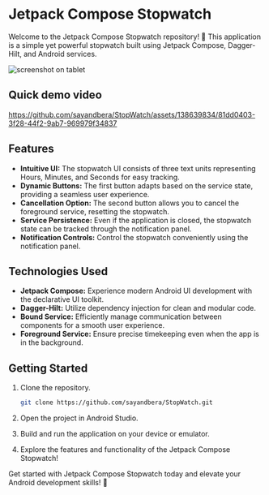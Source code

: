 # Jetpack Compose Stopwatch
Welcome to the Jetpack Compose Stopwatch repository! 🚀 This application is a simple yet powerful stopwatch built using Jetpack Compose, Dagger-Hilt, and Android services.

![screenshot on tablet](https://github.com/sayandbera/StopWatch/assets/138639834/235d23e4-aea2-4235-be04-d39291c29064)


## Quick demo video
https://github.com/sayandbera/StopWatch/assets/138639834/81dd0403-3f28-44f2-9ab7-969979f34837

## Features

- **Intuitive UI:** The stopwatch UI consists of three text units representing Hours, Minutes, and Seconds for easy tracking.
- **Dynamic Buttons:** The first button adapts based on the service state, providing a seamless user experience.
- **Cancellation Option:** The second button allows you to cancel the foreground service, resetting the stopwatch.
- **Service Persistence:** Even if the application is closed, the stopwatch state can be tracked through the notification panel.
- **Notification Controls:** Control the stopwatch conveniently using the notification panel.

## Technologies Used

- **Jetpack Compose:** Experience modern Android UI development with the declarative UI toolkit.
- **Dagger-Hilt:** Utilize dependency injection for clean and modular code.
- **Bound Service:** Efficiently manage communication between components for a smooth user experience.
- **Foreground Service:** Ensure precise timekeeping even when the app is in the background.

## Getting Started

1. Clone the repository.
   ```bash
   git clone https://github.com/sayandbera/StopWatch.git
   ```

2. Open the project in Android Studio.

3. Build and run the application on your device or emulator.

4. Explore the features and functionality of the Jetpack Compose Stopwatch!

Get started with Jetpack Compose Stopwatch today and elevate your Android development skills! 🚀
